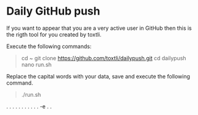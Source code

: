 # Daily GitHub push

If you want to appear that you are a very active user in GitHub then this is the rigth tool for you created by toxtli.

Execute the following commands:

> cd ~
> git clone https://github.com/toxtli/dailypush.git
> cd dailypush
> nano run.sh

Replace the capital words with your data, save and execute the following command.

> ./run.sh

.
.
.
.
.
.
.
.
.
.
.
-e .
.
